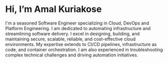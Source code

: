 # Hi, I’m Amal Kuriakose

I'm a seasoned Software Engineer specializing in Cloud, DevOps and Platform Engineering. I am dedicated to automating infrastructure and streamlining software delivery. I excel in designing, building, and maintaining secure, scalable, reliable, and cost-effective cloud environments. My expertise extends to CI/CD pipelines, infrastructure as code, and container orchestration. I am also experienced in troubleshooting complex technical challenges and driving automation initiatives.
